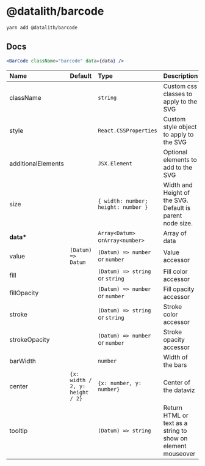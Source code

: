 # @datalith/barcode

```sh
yarn add @datalith/barcode
```

## Docs

```jsx
<BarCode className="barcode" data={data} />
```

| Name               | Default                         | Type                                | Description                                                  |
| :----------------- | :------------------------------ | :---------------------------------- | :----------------------------------------------------------- |
| className          |                                 | `string`                            | Custom css classes to apply to the SVG                       |
| style              |                                 | `React.CSSProperties`               | Custom style object to apply to the SVG                      |
| additionalElements |                                 | `JSX.Element`                       | Optional elements to add to the SVG                          |
| size               |                                 | `{ width: number; height: number }` | Width and Height of the SVG. Default is parent node size.    |
| <b>data\*</b>      |                                 | `Array<Datum>` or`Array<number>`    | Array of data                                                |
| value              | `(Datum) => Datum`              | `(Datum) => number` or `number`     | Value accessor                                               |
| fill               |                                 | `(Datum) => string` or `string`     | Fill color accessor                                          |
| fillOpacity        |                                 | `(Datum) => number` or `number`     | Fill opacity accessor                                        |
| stroke             |                                 | `(Datum) => string` or `string`     | Stroke color accessor                                        |
| strokeOpacity      |                                 | `(Datum) => number` or `number`     | Stroke opacity accessor                                      |
| barWidth           |                                 | `number`                            | Width of the bars                                            |
| center             | `{x: width / 2, y: height / 2}` | `{x: number, y: number}`            | Center of the dataviz                                        |
| tooltip            |                                 | `(Datum) => string`                 | Return HTML or text as a string to show on element mouseover |
